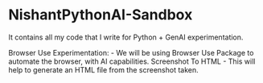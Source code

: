 # NishantPythonAI-Sandbox
It contains all my code that I write for Python + GenAI experimentation.

Browser Use Experimentation:
    - We will be using Browser Use Package to automate the browser, with AI capabilities.
Screenshot To HTML
    - This will help to generate an HTML file from the screenshot taken.

